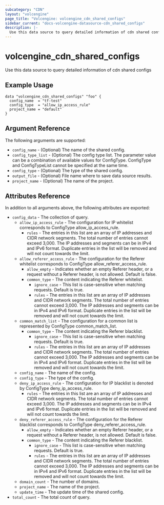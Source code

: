 ```yaml
---
subcategory: "CDN"
layout: "volcengine"
page_title: "Volcengine: volcengine_cdn_shared_configs"
sidebar_current: "docs-volcengine-datasource-cdn_shared_configs"
description: |-
  Use this data source to query detailed information of cdn shared configs
---
```

# volcengine_cdn_shared_configs
Use this data source to query detailed information of cdn shared configs
## Example Usage
```hcl
data "volcengine_cdn_shared_configs" "foo" {
  config_name  = "tf-test"
  config_type  = "allow_ip_access_rule"
  project_name = "default"
}
```
## Argument Reference
The following arguments are supported:
* `config_name` - (Optional) The name of the shared config.
* `config_type_list` - (Optional) The config type list. The parameter value can be a combination of available values for ConfigType. ConfigType and ConfigTypeList cannot be specified at the same time.
* `config_type` - (Optional) The type of the shared config.
* `output_file` - (Optional) File name where to save data source results.
* `project_name` - (Optional) The name of the project.

## Attributes Reference
In addition to all arguments above, the following attributes are exported:
* `config_data` - The collection of query.
    * `allow_ip_access_rule` - The configuration for IP whitelist corresponds to ConfigType allow_ip_access_rule.
        * `rules` - The entries in this list are an array of IP addresses and CIDR network segments. The total number of entries cannot exceed 3,000. The IP addresses and segments can be in IPv4 and IPv6 format. Duplicate entries in the list will be removed and will not count towards the limit.
    * `allow_referer_access_rule` - The configuration for the Referer whitelist corresponds to ConfigType allow_referer_access_rule.
        * `allow_empty` - Indicates whether an empty Referer header, or a request without a Referer header, is not allowed. Default is false.
        * `common_type` - The content indicating the Referer whitelist.
            * `ignore_case` - This list is case-sensitive when matching requests. Default is true.
            * `rules` - The entries in this list are an array of IP addresses and CIDR network segments. The total number of entries cannot exceed 3,000. The IP addresses and segments can be in IPv4 and IPv6 format. Duplicate entries in the list will be removed and will not count towards the limit.
    * `common_match_list` - The configuration for a common list is represented by ConfigType common_match_list.
        * `common_type` - The content indicating the Referer blacklist.
            * `ignore_case` - This list is case-sensitive when matching requests. Default is true.
            * `rules` - The entries in this list are an array of IP addresses and CIDR network segments. The total number of entries cannot exceed 3,000. The IP addresses and segments can be in IPv4 and IPv6 format. Duplicate entries in the list will be removed and will not count towards the limit.
    * `config_name` - The name of the config.
    * `config_type` - The type of the config.
    * `deny_ip_access_rule` - The configuration for IP blacklist is denoted by ConfigType deny_ip_access_rule.
        * `rules` - The entries in this list are an array of IP addresses and CIDR network segments. The total number of entries cannot exceed 3,000. The IP addresses and segments can be in IPv4 and IPv6 format. Duplicate entries in the list will be removed and will not count towards the limit.
    * `deny_referer_access_rule` - The configuration for the Referer blacklist corresponds to ConfigType deny_referer_access_rule.
        * `allow_empty` - Indicates whether an empty Referer header, or a request without a Referer header, is not allowed. Default is false.
        * `common_type` - The content indicating the Referer blacklist.
            * `ignore_case` - This list is case-sensitive when matching requests. Default is true.
            * `rules` - The entries in this list are an array of IP addresses and CIDR network segments. The total number of entries cannot exceed 3,000. The IP addresses and segments can be in IPv4 and IPv6 format. Duplicate entries in the list will be removed and will not count towards the limit.
    * `domain_count` - The number of domains.
    * `project_name` - The name of the project.
    * `update_time` - The update time of the shared config.
* `total_count` - The total count of query.


